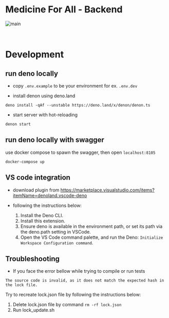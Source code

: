 # Medicine For All - Backend

![main](https://github.com/gu-tum-gun-aeng/med4all-be/actions/workflows/Deno-on-push-main/badge.svg)

<br>

# Development

## run deno locally

- copy `.env.example` to be your environment for ex. `.env.dev`

- install denon using deno.land

```
deno install -qAf --unstable https://deno.land/x/denon/denon.ts
```

- start server with hot-reloading

```
denon start
```

## run deno locally with swagger

use docker compose to spawn the swagger, then open `localhost:8105`

```
docker-compose up
```

## VS code integration

- download plugin from
  https://marketplace.visualstudio.com/items?itemName=denoland.vscode-deno

- following the instructions below:
  1. Install the Deno CLI.
  2. Install this extension.
  3. Ensure deno is available in the environment path, or set its path via the
     deno.path setting in VSCode.
  4. Open the VS Code command palette, and run the Deno:
     `Initialize Workspace Configuration command`.

## Troubleshooting

- If you face the error bellow while trying to compile or run tests

```Error
The source code is invalid, as it does not match the expected hash in the lock file.
```

Try to recreate lock.json file by following the instructions below:

1. Delete lock.json file by command `rm -rf lock.json`
2. Run lock_update.sh
